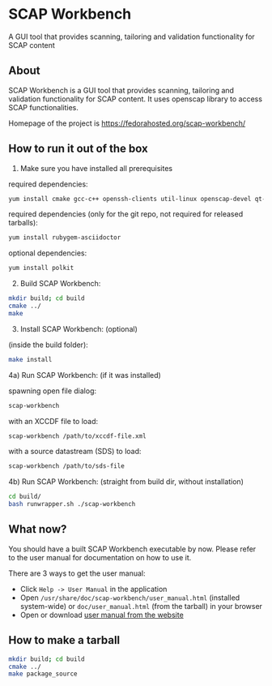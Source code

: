 SCAP Workbench
==============

A GUI tool that provides scanning, tailoring and validation functionality for SCAP content

About
-----

SCAP Workbench is a GUI tool that provides scanning, tailoring
and validation functionality for SCAP content. It uses openscap library
to access SCAP functionalities.

Homepage of the project is https://fedorahosted.org/scap-workbench/

How to run it out of the box
----------------------------

1) Make sure you have installed all prerequisites

required dependencies:
```bash
yum install cmake gcc-c++ openssh-clients util-linux openscap-devel qt-devel
```

required dependencies (only for the git repo, not required for released tarballs):
```bash
yum install rubygem-asciidoctor
```

optional dependencies:
```bash
yum install polkit
```

2) Build SCAP Workbench:
```bash
mkdir build; cd build
cmake ../
make
```

3) Install SCAP Workbench: (optional)

(inside the build folder):
```bash
make install
```

4a) Run SCAP Workbench: (if it was installed)

spawning open file dialog:
```bash
scap-workbench
```

with an XCCDF file to load:
```bash
scap-workbench /path/to/xccdf-file.xml
```

with a source datastream (SDS) to load:
```bash
scap-workbench /path/to/sds-file
```

4b) Run SCAP Workbench: (straight from build dir, without installation)

```bash
cd build/
bash runwrapper.sh ./scap-workbench
```

What now?
---------

You should have a built SCAP Workbench executable by now. Please refer to the user manual for documentation on how to use it.

There are 3 ways to get the user manual:

 * Click `Help -> User Manual` in the application
 * Open `/usr/share/doc/scap-workbench/user_manual.html` (installed system-wide) or `doc/user_manual.html` (from the tarball) in your browser
 * Open or download [user manual from the website](https://fedorahosted.org/scap-workbench/raw-attachment/wiki/UserManual/user_manual.html)

How to make a tarball
---------------------
```bash
mkdir build; cd build
cmake ../
make package_source
```
